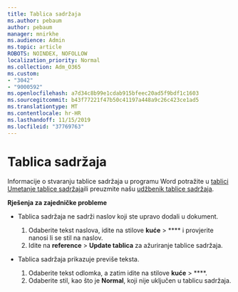 ```yaml
---
title: Tablica sadržaja
ms.author: pebaum
author: pebaum
manager: mnirkhe
ms.audience: Admin
ms.topic: article
ROBOTS: NOINDEX, NOFOLLOW
localization_priority: Normal
ms.collection: Adm_O365
ms.custom:
- "3042"
- "9000592"
ms.openlocfilehash: a7d34c8b99e1cdab915bfeec20ad5f9bdf1c1603
ms.sourcegitcommit: b43f77221f47b50c41197a448a9c26c423ce1ad5
ms.translationtype: MT
ms.contentlocale: hr-HR
ms.lasthandoff: 11/15/2019
ms.locfileid: "37769763"
---
```

# <a name="table-of-contents"></a>Tablica sadržaja

Informacije o stvaranju tablice sadržaja u programu Word potražite u [tablici Umetanje tablice sadržaja](https://support.office.com/article/882e8564-0edb-435e-84b5-1d8552ccf0c0)ili preuzmite našu [udžbenik tablice sadržaja](https://go.microsoft.com/fwlink/?linkid=2065106).

**Rješenja za zajedničke probleme**

- Tablica sadržaja ne sadrži naslov koji ste upravo dodali u dokument.
  1. Odaberite tekst naslova, idite na stilove **kuće** > **** i provjerite nanosi li se stil na naslov.
  2. Idite na **reference** > **Update tablica** za ažuriranje tablice sadržaja.

- Tablica sadržaja prikazuje previše teksta. 
  1. Odaberite tekst odlomka, a zatim idite na stilove **kuće** > ****.
  2. Odaberite stil, kao što je **Normal**, koji nije uključen u tablicu sadržaja.